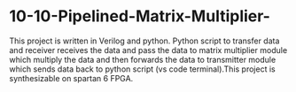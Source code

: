 # 10-10-Pipelined-Matrix-Multiplier-
This project is written in Verilog and python. Python script to transfer data and receiver receives the data and pass the data to matrix multiplier module which multiply the data and then forwards the data to transmitter module which sends data back to python script (vs code terminal).This project is synthesizable on spartan 6 FPGA.
